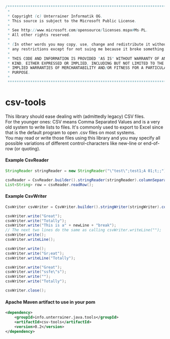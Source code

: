 ```java
/**************************************************************************
 * 
 * Copyright (c) Unterrainer Informatik OG.
 * This source is subject to the Microsoft Public License.
 * 
 * See http://www.microsoft.com/opensource/licenses.mspx#Ms-PL.
 * All other rights reserved.
 * 
 * (In other words you may copy, use, change and redistribute it without
 * any restrictions except for not suing me because it broke something.)
 * 
 * THIS CODE AND INFORMATION IS PROVIDED "AS IS" WITHOUT WARRANTY OF ANY
 * KIND, EITHER EXPRESSED OR IMPLIED, INCLUDING BUT NOT LIMITED TO THE
 * IMPLIED WARRANTIES OF MERCHANTABILITY AND/OR FITNESS FOR A PARTICULAR
 * PURPOSE.
 * 
 ***************************************************************************/
```
 
# csv-tools

This library should ease dealing with (admittedly legacy) CSV files.  
For the younger ones: CSV means Comma Separated Values and is a very old system to write lists to files. It's commonly used to export to Excel since that is the default program to open .csv files on most systems.  
You may read or write those files using this library and you may specify all possible variations of different control-characters like new-line or end-of-row (or quoting).  

#### Example CsvReader
```java
StringReader stringReader = new StringReader("\"test\";test1;A 01;t;;");

csvReader = CsvReader.builder().stringReader(stringReader).columnSeparator(';').rowSeparator(newLine).fieldDelimiter("\"").build();
List<String> row = csvReader.readRow();
```

#### Example CsvWriter
```java
CsvWriter csvWriter = CsvWriter.builder().stringWriter(stringWriter).columnSeparator(';').rowSeparator(newLine).fieldDelimiter("\"").build();

csvWriter.write("Great");
csvWriter.write("Totally");
csvWriter.write("This is a" + newLine + "break");
// The next two lines do the same as calling csvWriter.writeLine("");
csvWriter.write();
csvWriter.writeLine();

csvWriter.write();
csvWriter.write("Gr;eat");
csvWriter.writeLine("Totally");

csvWriter.write("Great");
csvWriter.write("ssfe\"s");
csvWriter.write("");
csvWriter.write("Totally");

csvWriter.close();
```

#### Apache Maven artifact to use in your pom
```xml
<dependency>
    <groupId>info.unterrainer.java.tools</groupId>
    <artifactId>csv-tools</artifactId>
    <version>0.2</version>
</dependency>
```